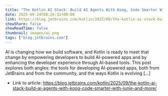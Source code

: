 ```yaml
---
title: "The Kotlin AI Stack: Build AI Agents With Koog, Code Smarter With Junie, and More"
date: 2025-09-24T08:26:32+00:00
link: https://blog.jetbrains.com/kotlin/2025/09/the-kotlin-ai-stack-build-ai-agents-with-koog-code-smarter-with-junie-and-more/
showShare: false
showReadTime: false
thumbnail: images/ai.png
tags: ["blog.jetbrains.com"]
---
```

AI is changing how we build software, and Kotlin is ready to meet that change by empowering developers to build AI-powered apps and by enhancing the developer experience through AI-based tools. This post explores both angles: the tools for developing AI-powered apps, both from JetBrains and from the community, and the ways Kotlin is evolving […]

- Link to article: https://blog.jetbrains.com/kotlin/2025/09/the-kotlin-ai-stack-build-ai-agents-with-koog-code-smarter-with-junie-and-more/